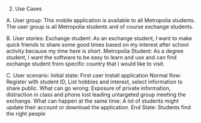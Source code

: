 2.	Use Cases

A.	User group: 
This mobile application is available to all Metropolia students. The user group is all Metropolia students and of course exchange students. 

B.	User stories:
Exchange student: As an exchange student, I want to make quick friends to share some good times based on my interest after school activity because my time here is short.
Metropolia Student: As a degree student, I want the software to be easy to learn and use and can find exchange student from specific country that I would like to visit.

C.	 User scenario:
Initial state: First user Install application
	Normal flow: Register with student ID, List hobbies and interest, select information to share public.
	What can go wrong: Exposure of private information, distraction in class and phone lost leading untargeted group meeting the exchange.
	What can happen at the same time: A lot of students might update their account or download the application.
	End State: Students find the right people



